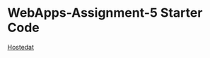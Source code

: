 # WebApps-Assignment-5 Starter Code

[Hostedat]( https://44-563-webapps-f21.github.io/webapps-s21-assignment-5-gangashiva29/animals.html)